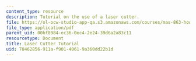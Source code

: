 ```yaml
---
content_type: resource
description: Tutorial on the use of a laser cutter.
file: https://ol-ocw-studio-app-qa.s3.amazonaws.com/courses/mas-863-how-to-make-almost-anything-fall-2002/78462856911af90140619a360dd22b1d_tutorial.pdf
file_type: application/pdf
parent_uid: 00bf8984-ec36-0ec4-2e24-39d6a2a83c11
resourcetype: Document
title: Laser Cutter Tutorial
uid: 78462856-911a-f901-4061-9a360dd22b1d
---
```

